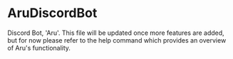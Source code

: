 # AruDiscordBot
 Discord Bot, 'Aru'. This file will be updated once more features are added, but for now please refer to the help command which provides an overview of Aru's functionality.